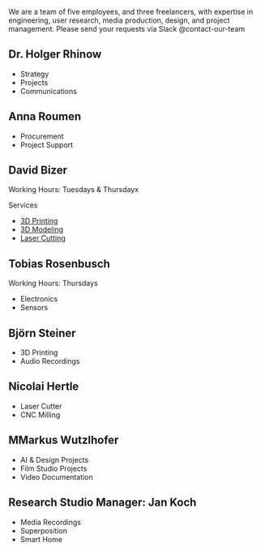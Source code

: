 We are a team of five employees, and three freelancers, with expertise in engineering, user research, media production, design, and project management. Please send your requests via Slack @contact-our-team 

## Dr. Holger Rhinow

- Strategy
- Projects
- Communications

## Anna Roumen

- Procurement
- Project Support

## David Bizer

Working Hours: Tuesdays & Thursdayx

Services

- [3D Printing](../studios/maker-studio.html/#3d-printer-workstation)
- [3D Modeling](../studios/maker-studio.html/#modeler-workstation)
- [Laser Cutting](../studios/maker-studio.html#laser-cutting-workshops)

## Tobias Rosenbusch

Working Hours: Thursdays

- Electronics
- Sensors

## Björn Steiner

- 3D Printing
- Audio Recordings

## Nicolai Hertle

- Laser Cutter
- CNC Milling

## MMarkus Wutzlhofer

- AI & Design Projects
- Film Studio Projects
- Video Documentation

## Research Studio Manager: Jan Koch

- Media Recordings
- Superposition
- Smart Home